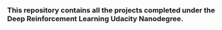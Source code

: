 ### This repository contains all the projects completed under the Deep Reinforcement Learning Udacity Nanodegree.
